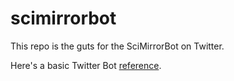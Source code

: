 # scimirrorbot

This repo is the guts for the SciMirrorBot on Twitter.

Here's a basic Twitter Bot [reference](https://hackernoon.com/create-a-simple-twitter-bot-with-node-js-5b14eb006c08).
